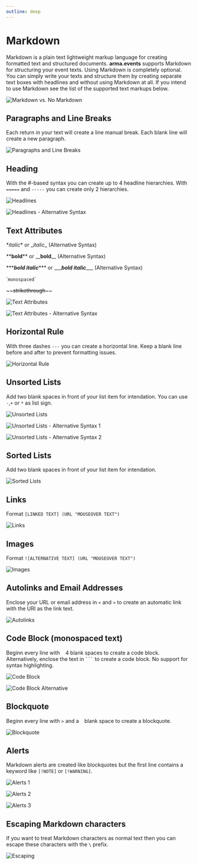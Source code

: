 ```yaml
---
outline: deep
---
```


# Markdown

Markdown is a plain text lightweight markup language for creating formatted text and structured documents. **arma.events** supports Markdown for structuring your event texts. Using Markdown is completely optional. You can simply write your texts and structure them by creating separate text boxes with headlines and without using Markdown at all. If you intend to use Markdown see the list of the supported text markups below.

![Markdown vs. No Markdown](../images/markdown-vs-no-markdown.png "Markdown vs. No Markdown")

## Paragraphs and Line Breaks

Each return in your text will create a line manual break. Each blank line will create a new paragraph.

![Paragraphs and Line Breaks](../images/paragraphs-and-line-breaks.png "Paragraphs and Line Breaks")

## Heading

With the #-based syntax you can create up to 4 headline hierarchies. With `=====` and `-----` you can create only 2 hierarchies.

![Headlines](../images/headlines.png "Headlines")

![Headlines - Alternative Syntax](../images/alt-headlines.png "Headlines - Alternative Syntax")

## Text Attributes

\**italic*\* or \__italic_\_ (Alternative Syntax)

\*\***bold**\*\* or \_\___bold__\_\_ (Alternative Syntax)

\*\*\****bold italic***\*\*\* or \_\_\____bold italic___\_\_\_ (Alternative Syntax)

\``monospaced`\`

\~\~~~strikethrough~~\~\~

![Text Attributes](../images/text-attributes.png "Text Attributes")

![Text Attributes - Alternative  Syntax](../images/alt-text-attributes.png "Text Attributes - Alternative Syntax")

## Horizontal Rule

With three dashes `---` you can create a horizontal line. Keep a blank line before and after to prevent formatting issues.

![Horizontal Rule](../images/horizontal-rule.png "Horizontal Rule")

## Unsorted Lists

Add two blank spaces in front of your list item for intendation. You can use `-`,`+` or `*` as list sign.

![Unsorted Lists](../images/unsorted-lists.png "Unsorted Lists")

![Unsorted Lists - Alternative Syntax 1](../images/alt-unsorted-lists.png "Unsorted Lists - Alternative Syntax 1")

![Unsorted Lists - Alternative Syntax 2](../images/alt2-unsorted-lists.png "Unsorted Lists - Alternative Syntax 2")

## Sorted Lists

Add two blank spaces in front of your list item for intendation.

![Sorted Lists](../images/sorted-lists.png "Sorted Lists")

## Links

Format `[LINKED TEXT] (URL "MOUSEOVER TEXT")`

![Links](../images/links.png "Links")

## Images

Format `![ALTERNATIVE TEXT] (URL "MOUSEOVER TEXT")`

![Images](../images/images.png "Images")

## Autolinks and Email Addresses

Enclose your URL or email address in `<` and `>` to create an automatic link with the URI as the link text.

![Autolinks](../images/autolinks.png "Autolinks")

## Code Block (monospaced text)

Beginn every line with ` ` 4 blank spaces to create a code block. Alternatively, enclose the text in ` ``` ` to create a code block. No support for syntax highlighting.

![Code Block](../images/code-block.png "Code Block")

![Code Block Alternative](../images/alt-code-block.png "Code Block Alternative")

## Blockquote

Beginn every line with `>` and a ` ` blank space to create a blockquote.

![Blockquote](../images/blockquote.png "Blockquote")

## Alerts

Markdown alerts are created like blockquotes but the first line contains a keyword like `[!NOTE]` or `[!WARNING]`.

![Alerts 1](../images/alerts-1.png "Alerts 1")

![Alerts 2](../images/alerts-2.png "Alerts 2")

![Alerts 3](../images/alerts-3.png "Alerts 3")

## Escaping Markdown characters

If you want to treat Markdown characters as normal text then you can escape these characters with the `\` prefix.

![Escaping](../images/escaping.png "Escaping")
